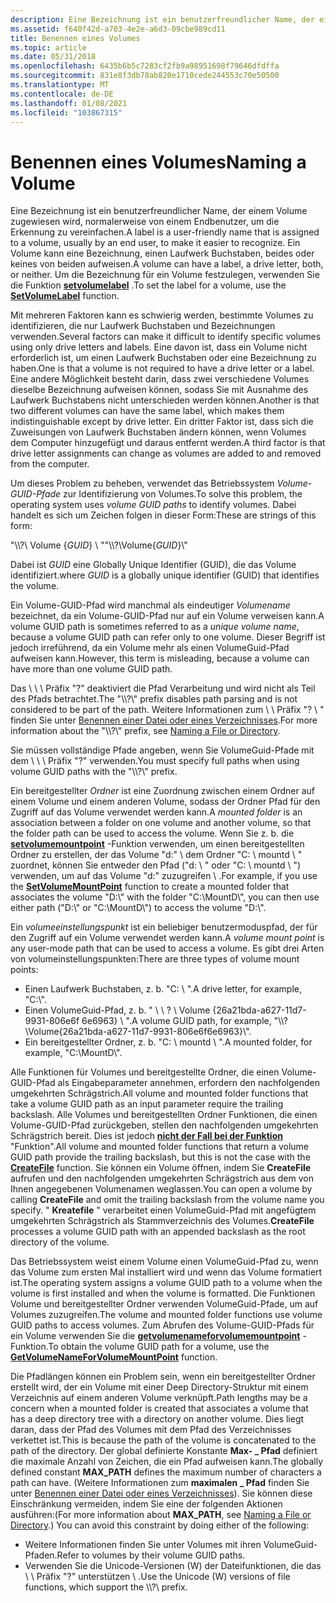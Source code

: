 ```yaml
---
description: Eine Bezeichnung ist ein benutzerfreundlicher Name, der einem Volume zugewiesen wird, normalerweise von einem Endbenutzer, um die Erkennung zu vereinfachen. Ein Volume kann eine Bezeichnung, einen Laufwerk Buchstaben, beides oder keines von beiden aufweisen. Um die Bezeichnung für ein Volume festzulegen, verwenden Sie die Funktion setvolumelabel.
ms.assetid: f640f42d-a703-4e2e-a6d3-09cbe989cd11
title: Benennen eines Volumes
ms.topic: article
ms.date: 05/31/2018
ms.openlocfilehash: 6435b6b5c7283cf2fb9a98951698f79646dfdffa
ms.sourcegitcommit: 831e8f3db78ab820e1710cede244553c70e50500
ms.translationtype: MT
ms.contentlocale: de-DE
ms.lasthandoff: 01/08/2021
ms.locfileid: "103867315"
---
```

# <a name="naming-a-volume"></a><span data-ttu-id="9b16d-105">Benennen eines Volumes</span><span class="sxs-lookup"><span data-stu-id="9b16d-105">Naming a Volume</span></span>

<span data-ttu-id="9b16d-106">Eine Bezeichnung ist ein benutzerfreundlicher Name, der einem Volume zugewiesen wird, normalerweise von einem Endbenutzer, um die Erkennung zu vereinfachen.</span><span class="sxs-lookup"><span data-stu-id="9b16d-106">A label is a user-friendly name that is assigned to a volume, usually by an end user, to make it easier to recognize.</span></span> <span data-ttu-id="9b16d-107">Ein Volume kann eine Bezeichnung, einen Laufwerk Buchstaben, beides oder keines von beiden aufweisen.</span><span class="sxs-lookup"><span data-stu-id="9b16d-107">A volume can have a label, a drive letter, both, or neither.</span></span> <span data-ttu-id="9b16d-108">Um die Bezeichnung für ein Volume festzulegen, verwenden Sie die Funktion [**setvolumelabel**](/windows/desktop/api/WinBase/nf-winbase-setvolumelabela) .</span><span class="sxs-lookup"><span data-stu-id="9b16d-108">To set the label for a volume, use the [**SetVolumeLabel**](/windows/desktop/api/WinBase/nf-winbase-setvolumelabela) function.</span></span>

<span data-ttu-id="9b16d-109">Mit mehreren Faktoren kann es schwierig werden, bestimmte Volumes zu identifizieren, die nur Laufwerk Buchstaben und Bezeichnungen verwenden.</span><span class="sxs-lookup"><span data-stu-id="9b16d-109">Several factors can make it difficult to identify specific volumes using only drive letters and labels.</span></span> <span data-ttu-id="9b16d-110">Eine davon ist, dass ein Volume nicht erforderlich ist, um einen Laufwerk Buchstaben oder eine Bezeichnung zu haben.</span><span class="sxs-lookup"><span data-stu-id="9b16d-110">One is that a volume is not required to have a drive letter or a label.</span></span> <span data-ttu-id="9b16d-111">Eine andere Möglichkeit besteht darin, dass zwei verschiedene Volumes dieselbe Bezeichnung aufweisen können, sodass Sie mit Ausnahme des Laufwerk Buchstabens nicht unterschieden werden können.</span><span class="sxs-lookup"><span data-stu-id="9b16d-111">Another is that two different volumes can have the same label, which makes them indistinguishable except by drive letter.</span></span> <span data-ttu-id="9b16d-112">Ein dritter Faktor ist, dass sich die Zuweisungen von Laufwerk Buchstaben ändern können, wenn Volumes dem Computer hinzugefügt und daraus entfernt werden.</span><span class="sxs-lookup"><span data-stu-id="9b16d-112">A third factor is that drive letter assignments can change as volumes are added to and removed from the computer.</span></span>

<span data-ttu-id="9b16d-113">Um dieses Problem zu beheben, verwendet das Betriebssystem *Volume-GUID-Pfade* zur Identifizierung von Volumes.</span><span class="sxs-lookup"><span data-stu-id="9b16d-113">To solve this problem, the operating system uses *volume GUID paths* to identify volumes.</span></span> <span data-ttu-id="9b16d-114">Dabei handelt es sich um Zeichen folgen in dieser Form:</span><span class="sxs-lookup"><span data-stu-id="9b16d-114">These are strings of this form:</span></span>

<span data-ttu-id="9b16d-115">"\\\\?\\ Volume {*GUID*} \\ "</span><span class="sxs-lookup"><span data-stu-id="9b16d-115">"\\\\?\\Volume{*GUID*}\\"</span></span>

<span data-ttu-id="9b16d-116">Dabei ist *GUID* eine Globally Unique Identifier (GUID), die das Volume identifiziert.</span><span class="sxs-lookup"><span data-stu-id="9b16d-116">where *GUID* is a globally unique identifier (GUID) that identifies the volume.</span></span>

<span data-ttu-id="9b16d-117">Ein Volume-GUID-Pfad wird manchmal als eindeutiger *Volumename* bezeichnet, da ein Volume-GUID-Pfad nur auf ein Volume verweisen kann.</span><span class="sxs-lookup"><span data-stu-id="9b16d-117">A volume GUID path is sometimes referred to as a *unique volume name*, because a volume GUID path can refer only to one volume.</span></span> <span data-ttu-id="9b16d-118">Dieser Begriff ist jedoch irreführend, da ein Volume mehr als einen VolumeGuid-Pfad aufweisen kann.</span><span class="sxs-lookup"><span data-stu-id="9b16d-118">However, this term is misleading, because a volume can have more than one volume GUID path.</span></span>

<span data-ttu-id="9b16d-119">Das \\ \\ \\ Präfix "?" deaktiviert die Pfad Verarbeitung und wird nicht als Teil des Pfads betrachtet.</span><span class="sxs-lookup"><span data-stu-id="9b16d-119">The "\\\\?\\" prefix disables path parsing and is not considered to be part of the path.</span></span> <span data-ttu-id="9b16d-120">Weitere Informationen zum \\ \\ Präfix "? \\ " finden Sie unter [Benennen einer Datei oder eines Verzeichnisses](naming-a-file.md).</span><span class="sxs-lookup"><span data-stu-id="9b16d-120">For more information about the "\\\\?\\" prefix, see [Naming a File or Directory](naming-a-file.md).</span></span>

<span data-ttu-id="9b16d-121">Sie müssen vollständige Pfade angeben, wenn Sie VolumeGuid-Pfade mit dem \\ \\ \\ Präfix "?" verwenden.</span><span class="sxs-lookup"><span data-stu-id="9b16d-121">You must specify full paths when using volume GUID paths with the "\\\\?\\" prefix.</span></span>

<span data-ttu-id="9b16d-122">Ein bereitgestellter *Ordner* ist eine Zuordnung zwischen einem Ordner auf einem Volume und einem anderen Volume, sodass der Ordner Pfad für den Zugriff auf das Volume verwendet werden kann.</span><span class="sxs-lookup"><span data-stu-id="9b16d-122">A *mounted folder* is an association between a folder on one volume and another volume, so that the folder path can be used to access the volume.</span></span> <span data-ttu-id="9b16d-123">Wenn Sie z. b. die [**setvolumemountpoint**](/windows/desktop/api/WinBase/nf-winbase-setvolumemountpointa) -Funktion verwenden, um einen bereitgestellten Ordner zu erstellen, der das Volume "d:" \\ dem Ordner "C: \\ mountd \\ " zuordnet, können Sie entweder den Pfad ("d: \\ " oder "C: \\ mountd \\ ") verwenden, um auf das Volume "d:" zuzugreifen \\ .</span><span class="sxs-lookup"><span data-stu-id="9b16d-123">For example, if you use the [**SetVolumeMountPoint**](/windows/desktop/api/WinBase/nf-winbase-setvolumemountpointa) function to create a mounted folder that associates the volume "D:\\" with the folder "C:\\MountD\\", you can then use either path ("D:\\" or "C:\\MountD\\") to access the volume "D:\\".</span></span>

<span data-ttu-id="9b16d-124">Ein *volumeeinstellungspunkt* ist ein beliebiger benutzermoduspfad, der für den Zugriff auf ein Volume verwendet werden kann.</span><span class="sxs-lookup"><span data-stu-id="9b16d-124">A *volume mount point* is any user-mode path that can be used to access a volume.</span></span> <span data-ttu-id="9b16d-125">Es gibt drei Arten von volumeinstellungspunkten:</span><span class="sxs-lookup"><span data-stu-id="9b16d-125">There are three types of volume mount points:</span></span>

-   <span data-ttu-id="9b16d-126">Einen Laufwerk Buchstaben, z. b. "C: \\ ".</span><span class="sxs-lookup"><span data-stu-id="9b16d-126">A drive letter, for example, "C:\\".</span></span>
-   <span data-ttu-id="9b16d-127">Einen VolumeGuid-Pfad, z. b. " \\ \\ ? \\ Volume {26a21bda-a627-11d7-9931-806e6f 6e6963} \\ ".</span><span class="sxs-lookup"><span data-stu-id="9b16d-127">A volume GUID path, for example, "\\\\?\\Volume{26a21bda-a627-11d7-9931-806e6f6e6963}\\".</span></span>
-   <span data-ttu-id="9b16d-128">Ein bereitgestellter Ordner, z. b. "C: \\ mountd \\ ".</span><span class="sxs-lookup"><span data-stu-id="9b16d-128">A mounted folder, for example, "C:\\MountD\\".</span></span>

<span data-ttu-id="9b16d-129">Alle Funktionen für Volumes und bereitgestellte Ordner, die einen Volume-GUID-Pfad als Eingabeparameter annehmen, erfordern den nachfolgenden umgekehrten Schrägstrich.</span><span class="sxs-lookup"><span data-stu-id="9b16d-129">All volume and mounted folder functions that take a volume GUID path as an input parameter require the trailing backslash.</span></span> <span data-ttu-id="9b16d-130">Alle Volumes und bereitgestellten Ordner Funktionen, die einen Volume-GUID-Pfad zurückgeben, stellen den nachfolgenden umgekehrten Schrägstrich bereit. Dies ist jedoch [**nicht der Fall bei der Funktion**](/windows/desktop/api/FileAPI/nf-fileapi-createfilea) "Funktion".</span><span class="sxs-lookup"><span data-stu-id="9b16d-130">All volume and mounted folder functions that return a volume GUID path provide the trailing backslash, but this is not the case with the [**CreateFile**](/windows/desktop/api/FileAPI/nf-fileapi-createfilea) function.</span></span> <span data-ttu-id="9b16d-131">Sie können ein Volume öffnen, indem Sie **CreateFile** aufrufen und den nachfolgenden umgekehrten Schrägstrich aus dem von Ihnen angegebenen Volumenamen weglassen.</span><span class="sxs-lookup"><span data-stu-id="9b16d-131">You can open a volume by calling **CreateFile** and omit the trailing backslash from the volume name you specify.</span></span> <span data-ttu-id="9b16d-132">" **Kreatefile** " verarbeitet einen VolumeGuid-Pfad mit angefügtem umgekehrten Schrägstrich als Stammverzeichnis des Volumes.</span><span class="sxs-lookup"><span data-stu-id="9b16d-132">**CreateFile** processes a volume GUID path with an appended backslash as the root directory of the volume.</span></span>

<span data-ttu-id="9b16d-133">Das Betriebssystem weist einem Volume einen VolumeGuid-Pfad zu, wenn das Volume zum ersten Mal installiert wird und wenn das Volume formatiert ist.</span><span class="sxs-lookup"><span data-stu-id="9b16d-133">The operating system assigns a volume GUID path to a volume when the volume is first installed and when the volume is formatted.</span></span> <span data-ttu-id="9b16d-134">Die Funktionen Volume und bereitgestellter Ordner verwenden VolumeGuid-Pfade, um auf Volumes zuzugreifen.</span><span class="sxs-lookup"><span data-stu-id="9b16d-134">The volume and mounted folder functions use volume GUID paths to access volumes.</span></span> <span data-ttu-id="9b16d-135">Zum Abrufen des Volume-GUID-Pfads für ein Volume verwenden Sie die [**getvolumenameforvolumemountpoint**](/windows/desktop/api/FileAPI/nf-fileapi-getvolumenameforvolumemountpointw) -Funktion.</span><span class="sxs-lookup"><span data-stu-id="9b16d-135">To obtain the volume GUID path for a volume, use the [**GetVolumeNameForVolumeMountPoint**](/windows/desktop/api/FileAPI/nf-fileapi-getvolumenameforvolumemountpointw) function.</span></span>

<span data-ttu-id="9b16d-136">Die Pfadlängen können ein Problem sein, wenn ein bereitgestellter Ordner erstellt wird, der ein Volume mit einer Deep Directory-Struktur mit einem Verzeichnis auf einem anderen Volume verknüpft.</span><span class="sxs-lookup"><span data-stu-id="9b16d-136">Path lengths may be a concern when a mounted folder is created that associates a volume that has a deep directory tree with a directory on another volume.</span></span> <span data-ttu-id="9b16d-137">Dies liegt daran, dass der Pfad des Volumes mit dem Pfad des Verzeichnisses verkettet ist.</span><span class="sxs-lookup"><span data-stu-id="9b16d-137">This is because the path of the volume is concatenated to the path of the directory.</span></span> <span data-ttu-id="9b16d-138">Der global definierte Konstante **Max- \_ Pfad** definiert die maximale Anzahl von Zeichen, die ein Pfad aufweisen kann.</span><span class="sxs-lookup"><span data-stu-id="9b16d-138">The globally defined constant **MAX\_PATH** defines the maximum number of characters a path can have.</span></span> <span data-ttu-id="9b16d-139">(Weitere Informationen zum **maximalen \_ Pfad** finden Sie unter [Benennen einer Datei oder eines Verzeichnisses](naming-a-file.md)). Sie können diese Einschränkung vermeiden, indem Sie eine der folgenden Aktionen ausführen:</span><span class="sxs-lookup"><span data-stu-id="9b16d-139">(For more information about **MAX\_PATH**, see [Naming a File or Directory](naming-a-file.md).) You can avoid this constraint by doing either of the following:</span></span>

-   <span data-ttu-id="9b16d-140">Weitere Informationen finden Sie unter Volumes mit ihren VolumeGuid-Pfaden.</span><span class="sxs-lookup"><span data-stu-id="9b16d-140">Refer to volumes by their volume GUID paths.</span></span>
-   <span data-ttu-id="9b16d-141">Verwenden Sie die Unicode-Versionen (W) der Dateifunktionen, die das \\ \\ Präfix "?" unterstützen \\ .</span><span class="sxs-lookup"><span data-stu-id="9b16d-141">Use the Unicode (W) versions of file functions, which support the \\\\?\\ prefix.</span></span>

 

 



